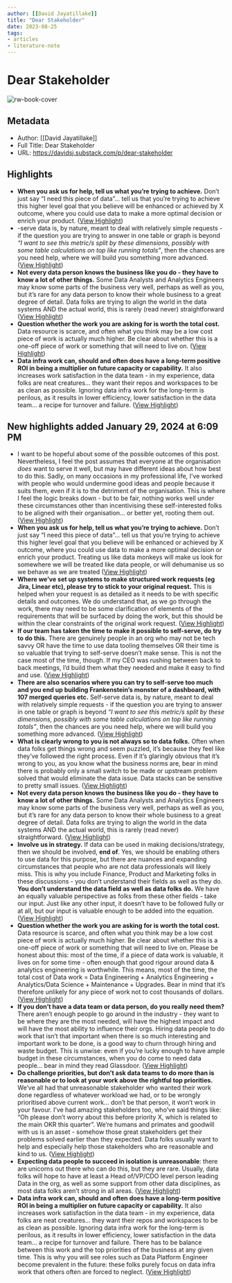 ```yaml
---
author: [[David Jayatillake]]
title: "Dear Stakeholder"
date: 2023-08-25
tags: 
- articles
- literature-note
---
```

# Dear Stakeholder

![rw-book-cover](https://substackcdn.com/image/fetch/h_600,c_limit,f_auto,q_auto:good,fl_progressive:steep/https%3A%2F%2Fbucketeer-e05bbc84-baa3-437e-9518-adb32be77984.s3.amazonaws.com%2Fpublic%2Fimages%2F6db2c91c-f476-4828-aed3-4814666c2c2e_1969x947.jpeg)

## Metadata
- Author: [[David Jayatillake]]
- Full Title: Dear Stakeholder
- URL: https://davidsj.substack.com/p/dear-stakeholder

## Highlights
- **When you ask us for help, tell us what you’re trying to achieve.** Don’t just say “I need this piece of data”… tell us that you’re trying to achieve this higher level goal that you believe will be enhanced or achieved by X outcome, where you could use data to make a more optimal decision or enrich your product. ([View Highlight](https://read.readwise.io/read/01gqb84kc1kkxh97qa2pfgqq06))
- -serve data is, by nature, meant to deal with relatively simple requests - if the question you are trying to answer in one table or graph is beyond *“I want to see this metric/s split by these dimensions, possibly with some table calculations on top like running totals”*, then the chances are you need help, where we will build you something more advanced. ([View Highlight](https://read.readwise.io/read/01gqb87tf515q4h4s3sb932ndy))
- **Not every data person knows the business like you do - they have to know a lot of other things.** Some Data Analysts and Analytics Engineers may know some parts of the business very well, perhaps as well as you, but it’s rare for any data person to know their whole business to a great degree of detail. Data folks are trying to align the world in the data systems AND the actual world, this is rarely (read never) straightforward ([View Highlight](https://read.readwise.io/read/01gqb892jt7ye7d8m2ss6g9b2w))
- **Question whether the work you are asking for is worth the total cost.** Data resource is scarce, and often what you think may be a low cost piece of work is actually much higher. Be clear about whether this is a one-off piece of work or something that will need to live on. ([View Highlight](https://read.readwise.io/read/01gqb8b5ntf4fvtdhh535nbg1w))
- **Data infra work can, should and often does have a long-term positive ROI in being a multiplier on future capacity or capability.** It also increases work satisfaction in the data team - in my experience, data folks are neat creatures… they want their repos and workspaces to be as clean as possible. Ignoring data infra work for the long-term is perilous, as it results in lower efficiency, lower satisfaction in the data team… a recipe for turnover and failure. ([View Highlight](https://read.readwise.io/read/01gqb8g5tjezfh0zxgva3s64xd))
## New highlights added January 29, 2024 at 6:09 PM
- I want to be hopeful about some of the possible outcomes of this post. Nevertheless, I feel the post assumes that everyone at the organisation *does* want to serve it well, but may have different ideas about how best to do this. Sadly, on many occasions in my professional life, I’ve worked with people who would undermine good ideas and people because it suits them, even if it is to the detriment of the organisation. This is where I feel the logic breaks down - but to be fair, nothing works well under these circumstances other than incentivising these self-interested folks to be aligned with their organisation… or better yet, rooting them out. ([View Highlight](https://read.readwise.io/read/01hnb22ff69w1mm50wvfnb5qch))
- **When you ask us for help, tell us what you’re trying to achieve.** Don’t just say “I need this piece of data”… tell us that you’re trying to achieve this higher level goal that you believe will be enhanced or achieved by X outcome, where you could use data to make a more optimal decision or enrich your product. Treating us like data monkeys will make us look for somewhere we will be treated like data people, or will dehumanise us so we behave as we are treated ([View Highlight](https://read.readwise.io/read/01hnb2360r1fe5ydx2hb7dxhfz))
- **Where we’ve set up systems to make structured work requests (eg Jira, Linear etc), please try to stick to your original request.** This is helped when your request is as detailed as it needs to be with specific details and outcomes. We do understand that, as we go through the work, there may need to be some clarification of elements of the requirements that will be surfaced by doing the work, but this should be within the clear constraints of the original work request. ([View Highlight](https://read.readwise.io/read/01hnb23bnctgscx379wbm07ck4))
- **If our team has taken the time to make it possible to self-serve, do try to do this.** There are genuinely people in an org who may not be tech savvy OR have the time to use data tooling themselves OR their time is so valuable that trying to self-serve doesn’t make sense. This is not the case most of the time, though. If my CEO was rushing between back to back meetings, I’d build them what they needed and make it easy to find and use. ([View Highlight](https://read.readwise.io/read/01hnb23mdxk37y7var6fnp9vp1))
- **There are also scenarios where you can try to self-serve too much and you end up building Frankenstein’s monster of a dashboard, with 107 merged queries etc.** Self-serve data is, by nature, meant to deal with relatively simple requests - if the question you are trying to answer in one table or graph is beyond *“I want to see this metric/s split by these dimensions, possibly with some table calculations on top like running totals”*, then the chances are you need help, where we will build you something more advanced. ([View Highlight](https://read.readwise.io/read/01hnb249h174jpvwf4cc5bt85j))
- **What is clearly wrong to you is not always so to data folks.** Often when data folks get things wrong and seem puzzled, it’s because they feel like they’ve followed the right process. Even if it’s glaringly obvious that it’s wrong to you, as you know what the business norms are, bear in mind there is probably only a small switch to be made or upstream problem solved that would eliminate the data issue. Data stacks can be sensitive to pretty small issues. ([View Highlight](https://read.readwise.io/read/01hnb24mvedz6mphw2yw6689mr))
- **Not every data person knows the business like you do - they have to know a lot of other things.** Some Data Analysts and Analytics Engineers may know some parts of the business very well, perhaps as well as you, but it’s rare for any data person to know their whole business to a great degree of detail. Data folks are trying to align the world in the data systems AND the actual world, this is rarely (read never) straightforward. ([View Highlight](https://read.readwise.io/read/01hnb252aqzrg5aqmptqcs6fc6))
- **Involve us in strategy.** If data can be used in making decisions/strategy, then we should be involved, **end of**. Yes, we should be enabling others to use data for this purpose, but there are nuances and expanding circumstances that people who are not data professionals will likely miss. This is why you include Finance, Product and Marketing folks in these discussions - you don’t understand their fields as well as they do. **You don’t understand the data field as well as data folks do.** We have an equally valuable perspective as folks from these other fields - take our input. Just like any other input, it doesn’t have to be followed fully or at all, but our input is valuable enough to be added into the equation. ([View Highlight](https://read.readwise.io/read/01hnb25e30h1ygcam94gvx0hfk))
- **Question whether the work you are asking for is worth the total cost.** Data resource is scarce, and often what you think may be a low cost piece of work is actually much higher. Be clear about whether this is a one-off piece of work or something that will need to live on. Please be honest about this: most of the time, if a piece of data work is valuable, it lives on for some time - often enough that good rigour around data & analytics engineering is worthwhile. This means, most of the time, the total cost of Data work = Data Engineering + Analytics Engineering + Analytics/Data Science + Maintenance + Upgrades. Bear in mind that it’s therefore unlikely for any piece of work not to cost thousands of dollars. ([View Highlight](https://read.readwise.io/read/01hnb261q45gd255ygnjz418k6))
- **If you don’t have a data team or data person, do you really need them?** There aren’t enough people to go around in the industry - they want to be where they are the most needed, will have the highest impact and will have the most ability to influence their orgs. Hiring data people to do work that isn’t that important when there is so much interesting and important work to be done, is a good way to churn through hiring and waste budget. This is unwise: even if you’re lucky enough to have ample budget in these circumstances, when you do come to need data people… bear in mind they read Glassdoor. ([View Highlight](https://read.readwise.io/read/01hnb26mtfvpn1fr7ssmc0xrvw))
- **Do challenge priorities, but don’t ask data teams to do more than is reasonable or to look at your work above the rightful top priorities.** We’ve all had that unreasonable stakeholder who wanted their work done regardless of whatever workload we had, or to be wrongly prioritised above current work… don’t be that person, it won’t work in your favour. I’ve had amazing stakeholders too, who’ve said things like: “Oh please don’t worry about this before priority X, which is related to the main OKR this quarter”. We’re humans and primates and goodwill with us is an asset - somehow those great stakeholders get their problems solved earlier than they expected. Data folks usually want to help and especially help those stakeholders who are reasonable and kind to us. ([View Highlight](https://read.readwise.io/read/01hnb2792hsrf541a07a58g7rt))
- **Expecting data people to succeed in isolation is unreasonable**: there are unicorns out there who can do this, but they are rare. Usually, data folks will hope to have at least a Head of/VP/CDO level person leading Data in the org, as well as some support from other data disciplines, as most data folks aren’t strong in all areas. ([View Highlight](https://read.readwise.io/read/01hnb27d3kgzdaq2fwm1mh4gwc))
- **Data infra work can, should and often does have a long-term positive ROI in being a multiplier on future capacity or capability.** It also increases work satisfaction in the data team - in my experience, data folks are neat creatures… they want their repos and workspaces to be as clean as possible. Ignoring data infra work for the long-term is perilous, as it results in lower efficiency, lower satisfaction in the data team… a recipe for turnover and failure. There has to be balance between this work and the top priorities of the business at any given time. This is why you will see roles such as Data Platform Engineer become prevalent in the future: these folks purely focus on data infra work that others often are forced to neglect. ([View Highlight](https://read.readwise.io/read/01hnb27pvk03azw7tzchwaad2x))
